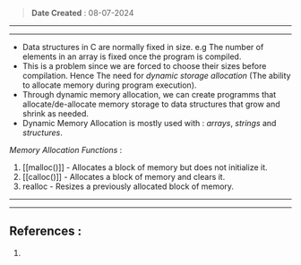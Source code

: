  >**Date Created** : 08-07-2024
--- 
---
- Data structures in C are normally fixed in size. e.g The number of elements in an array is fixed once the program is compiled.
- This is a problem since we are forced to choose their sizes before compilation. Hence The need for _dynamic storage allocation_ (The ability to allocate memory during program execution).
- Through dynamic memory allocation, we can create programms that allocate/de-allocate memory storage to data structures that grow and shrink as needed.
- Dynamic Memory Allocation is mostly used with : _arrays_, _strings_ and _structures_.

_Memory Allocation Functions_ :
1. [[malloc()]] - Allocates a block of memory but does not initialize it.
2. [[calloc()]] - Allocates a block of memory and clears it.
3. realloc - Resizes a previously allocated block of memory.

---
---
## References :
1. 